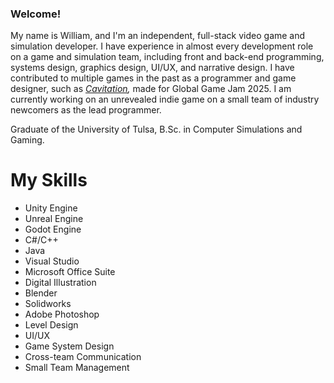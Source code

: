 ### Welcome!

My name is William, and I'm an independent, full-stack video game and simulation developer. I have experience in almost every development role on a game and simulation team, including front and back-end programming, systems design, graphics design, UI/UX, and narrative design. I have contributed to multiple games in the past as a programmer and game designer, such as [_Cavitation_](https://globalgamejam.org/games/2025/cavitation-2)_,_ made for Global Game Jam 2025. I am currently working on an unrevealed indie game on a small team of industry newcomers as the lead programmer.

Graduate of the University of Tulsa, B.Sc. in Computer Simulations and Gaming.

**My Skills**
==============
* Unity Engine
* Unreal Engine
* Godot Engine
* C#/C++
* Java
* Visual Studio
* Microsoft Office Suite
* Digital Illustration
* Blender
* Solidworks
* Adobe Photoshop
* Level Design
* UI/UX
* Game System Design
* Cross-team Communication
* Small Team Management

<!--
**KeklordNappa/KeklordNappa** is a ✨ _special_ ✨ repository because its `README.md` (this file) appears on your GitHub profile.

Here are some ideas to get you started:

- 🔭 I’m currently working on ...
- 🌱 I’m currently learning ...
- 👯 I’m looking to collaborate on ...
- 🤔 I’m looking for help with ...
- 💬 Ask me about ...
- 📫 How to reach me: ...
- 😄 Pronouns: ...
- ⚡ Fun fact: ...
-->
